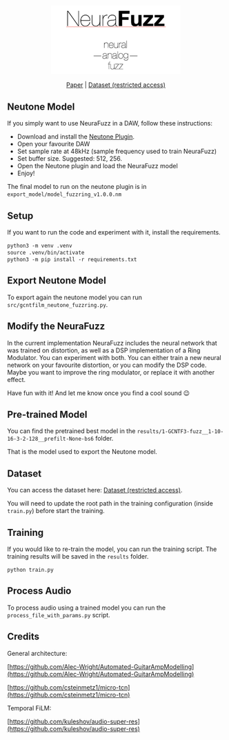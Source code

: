<div align="center">
<img src="images/title.png" width="300">
</div>

<div  align="center">

[Paper](https://arxiv.org/abs/2211.00497) | [Dataset (restricted access)](https://zenodo.org/record/7766959)

</div>

## Neutone Model
If you simply want to use NeuraFuzz in a DAW, follow these instructions:

* Download and install the [Neutone Plugin](https://neutone.space/plugin/).
* Open your favourite DAW
* Set sample rate at 48kHz (sample frequency used to train NeuraFuzz)
* Set buffer size. Suggested: 512, 256.
* Open the Neutone plugin and load the NeuraFuzz model
* Enjoy!

The final model to run on the neutone plugin is in ```export_model/model_fuzzring_v1.0.0.nm```

## Setup
If you want to run the code and experiment with it, install the requirements.
```
python3 -m venv .venv
source .venv/bin/activate
python3 -m pip install -r requirements.txt
```


## Export Neutone Model
To export again the neutone model you can run ```src/gcntfilm_neutone_fuzzring.py```.


## Modify the NeuraFuzz
In the current implementation NeuraFuzz includes the neural network that was trained on distortion, as well as a DSP implementation of a Ring Modulator. You can experiment with both. You can either train a new neural network on your favourite distortion, or you can modify the DSP code. Maybe you want to improve the ring modulator, or replace it with another effect.

Have fun with it! And let me know once you find a cool sound :wink:


## Pre-trained Model
You can find the pretrained best model in the ```results/1-GCNTF3-fuzz__1-10-16-3-2-128__prefilt-None-bs6``` folder. 

That is the model used to export the Neutone model.


## Dataset
You can access the dataset here: [Dataset (restricted access)](https://zenodo.org/record/7766959). 

You will need to update the root path in the training configuration (inside ```train.py```) before start the training.

## Training

If you would like to re-train the model, you can run the training script. The training results will be saved in the ```results``` folder.

```
python train.py
```

## Process Audio

To process audio using a trained model you can run the ```process_file_with_params.py``` script.


## Credits

General architecture:

[https://github.com/Alec-Wright/Automated-GuitarAmpModelling](https://github.com/Alec-Wright/Automated-GuitarAmpModelling)

[https://github.com/csteinmetz1/micro-tcn](https://github.com/csteinmetz1/micro-tcn)

Temporal FiLM: 

[https://github.com/kuleshov/audio-super-res](https://github.com/kuleshov/audio-super-res)

